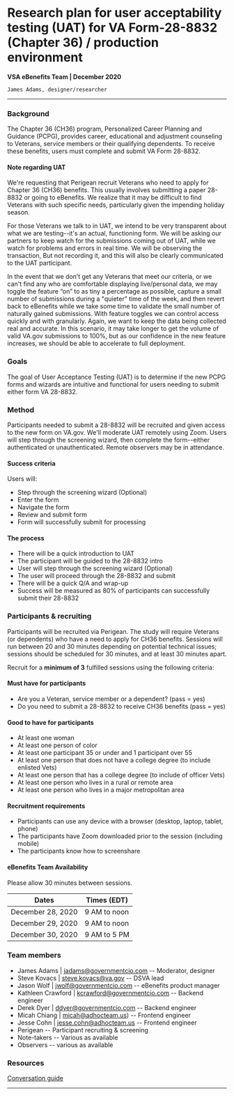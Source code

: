 # Research plan for user acceptability testing (UAT) for VA Form-28-8832 (Chapter 36) / production environment
**VSA eBenefits Team | December 2020**

`James Adams, designer/researcher`

---

### Background
The Chapter 36 (CH36) program, Personalized Career Planning and Guidance (PCPG), provides career, educational and adjustment counseling to Veterans, service members or their qualifying dependents. To receive these benefits, users must complete and submit VA Form 28-8832.

#### Note regarding UAT
We're requesting that Perigean recruit Veterans who need to apply for Chapter 36 (CH36) benefits. This usually involves submitting a paper 28-8832 or going to eBenefits. We realize that it may be difficult to find Veterans with such specific needs, particularly given the impending holiday season.

For those Veterans we talk to in UAT, we intend to be very transparent about what we are testing--it's an actual, functioning form. We will be asking our partners to keep watch for the submissions coming out of UAT, while we watch for problems and errors in real time. We will be observing the transaction, But not recording it, and this will also be clearly communicated to the UAT participant.

In the event that we don’t get any Veterans that meet our criteria, or we can't find any who are comfortable displaying live/personal data, we may toggle the feature “on” to as tiny a percentage as possible, capture a small number of submissions during a "quieter" time of the week, and then revert back to eBenefits while we take some time to validate the small number of naturally gained submissions. With feature toggles we can control access quickly and with granularly. Again, we want to keep the data being collected real and accurate. In this scenario, it may take longer to get the volume of valid VA.gov submissions to 100%, but as our confidence in the new feature increases, we should be able to accelerate to full deployment. 

### Goals
The goal of User Acceptance Testing (UAT) is to determine if the new PCPG forms and wizards are intuitive and functional for users needing to submit either form VA 28-8832.

### Method
Participants needed to submit a 28-8832 will be recruited and given access to the new form on VA.gov. We'll moderate UAT remotely using Zoom. Users will step through the screening wizard, then complete the form--either authenticated or unauthenticated. Remote observers may be in attendance.

#### Success criteria

Users will:
- Step through the screening wizard (Optional)
- Enter the form
- Navigate the form
- Review and submit form
- Form will successfully submit for processing

#### The process

- There will be a quick introduction to UAT
- The participant will be guided to the 28-8832 intro
- User will step through the screening wizard (Optional)
- The user will proceed through the 28-8832 and submit
- There will be a quick Q/A and wrap-up 
- Success will be measured as 80% of participants can successfully submit their 28-8832

### Participants & recruiting
Participants will be recruited via Perigean. The study will require Veterans (or dependents) who have a need to apply for CH36 benefits. Sessions will run between 20 and 30 minutes depending on potential technical issues; sessions should be scheduled for 30 minutes, and at least 30 minutes apart.

Recruit for a **minimum of 3** fulfilled sessions using the following criteria:

#### Must have for participants
- Are you a Veteran, service member or a dependent? (pass = yes)
- Do you need to submit a 28-8832 to receive CH36 benefits (pass = yes)

#### Good to have for participants

- At least one woman
- At least one person of color
- At least one participant 35 or under and 1 participant over 55
- At least one person that does not have a college degree (to include enlisted Vets)
- At least one person that has a college degree (to include of officer Vets)
- At least one person who lives in a rural or remote area
- At least one person who lives in a major metropolitan area

#### Recruitment requirements

- Participants can use any device with a browser (desktop, laptop, tablet, phone)
- The participants have Zoom downloaded prior to the session (including mobile)
- The participants know how to screenshare

#### eBenefits Team Availability

Please allow 30 minutes between sessions.

| Dates | Times (EDT) |
| --- | --- |
| December 28, 2020 | 9 AM to noon |
| December 29, 2020 | 9 AM to noon |
| December 30, 2020 | 9 AM to 5 PM |

### Team members
- James Adams | jadams@governmentcio.com -- Moderator, designer
- Steve Kovacs | steve.kovacs@va.gov -- DSVA lead
- Jason Wolf | jwolf@governmentcio.com -- eBenefits product manager
- Kathleen Crawford | kcrawford@governmentcio.com -- Backend engineer
- Derek Dyer | ddyer@governmentcio.com -- Backend engineer
- Micah Chiang | micah@adhocteam.us) -- Frontend engineer
- Jesse Cohn | jesse.cohn@adhocteam.us -- Frontend engineer
- Perigean -- Participant recruiting & screening
- Note-takers -- Various as available
- Observers -- various as available

### Resources
[Conversation guide](https://github.com/department-of-veterans-affairs/va.gov-team/blob/master/teams/vsa/teams/ebenefits/features/apply-CH36-VRE-counseling/research-design/uat/ch36-uat-convo-guide.md)

---
